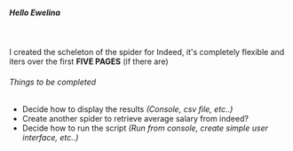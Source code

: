 <h5>Hello Ewelina</h5>
<br>
<p>I created the scheleton of the spider for Indeed, it's completely flexible and
iters over the first <strong>FIVE PAGES</strong> (if there are)</p>

<h6>Things to be completed</h6>
<ul>
<li>Decide how to display the results <em>(Console, csv file, etc..)</em></li>
<li>Create another spider to retrieve average salary from indeed?</li>
<li>Decide how to run the script <em>(Run from console, create simple user interface, etc..)</em></li>
</ul>
